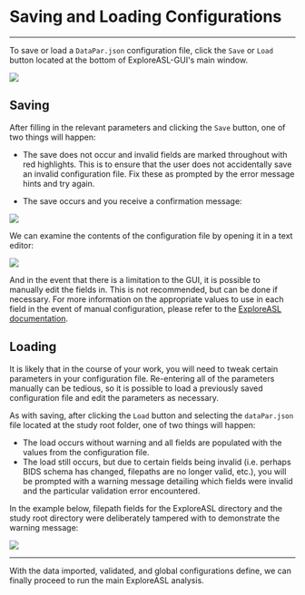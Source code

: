 # Saving and Loading Configurations

---

To save or load a `DataPar.json` configuration file, click the `Save` or `Load` button located at the bottom of ExploreASL-GUI's main window.

<img src="../../../assets/img/Tutorial/DataPar/4_Saving_And_Loading/DataPar_SaveAndLoad.png" />

## Saving

After filling in the relevant parameters and clicking the `Save` button, one of two things will happen:

- The save does not occur and invalid fields are marked throughout with red highlights. This is to ensure that the user does not accidentally save an invalid configuration file. Fix these as prompted by the error message hints and try again.

- The save occurs and you receive a confirmation message:

<img src="../../../assets/img/Tutorial/DataPar/4_Saving_And_Loading/DataPar_SaveConfirmation.png" />

We can examine the contents of the configuration file by opening it in a text editor:

<img src="../../../assets/img/Tutorial/DataPar/4_Saving_And_Loading/DataPar_DataParJSON_Example.png" />

And in the event that there is a limitation to the GUI, it is possible to manually edit the fields in. This is not recommended, but can be done if necessary. For more information on the appropriate values to use in each field in the event of manual configuration, please refer to the [ExploreASL documentation](https://exploreasl.github.io/Documentation/1.10.0beta/ProcessingParameters/).

## Loading

It is likely that in the course of your work, you will need to tweak certain parameters in your configuration file. Re-entering all of the parameters manually can be tedious, so it is possible to load a previously saved configuration file and edit the parameters as necessary.

As with saving, after clicking the `Load` button and selecting the `dataPar.json` file located at the study root folder, one of two things will happen:

- The load occurs without warning and all fields are populated with the values from the configuration file.
- The load still occurs, but due to certain fields being invalid (i.e. perhaps BIDS schema has changed, filepaths are no longer valid, etc.), you will be prompted with a warning message detailing which fields were invalid and the particular validation error encountered.

In the example below, filepath fields for the ExploreASL directory and the study root directory were deliberately tampered with to demonstrate the warning message:

<img src="../../../assets/img/Tutorial/DataPar/4_Saving_And_Loading/DataPar_InvalidLoad.png" />

--- 

With the data imported, validated, and global configurations define, we can finally proceed to run the main ExploreASL analysis.